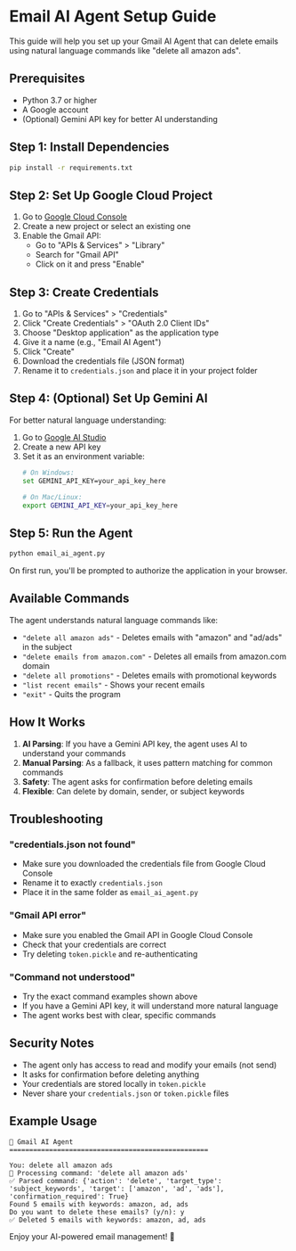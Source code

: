 # Email AI Agent Setup Guide

This guide will help you set up your Gmail AI Agent that can delete emails using natural language commands like "delete all amazon ads".

## Prerequisites

- Python 3.7 or higher
- A Google account
- (Optional) Gemini API key for better AI understanding

## Step 1: Install Dependencies

```bash
pip install -r requirements.txt
```

## Step 2: Set Up Google Cloud Project

1. Go to [Google Cloud Console](https://console.cloud.google.com/)
2. Create a new project or select an existing one
3. Enable the Gmail API:
   - Go to "APIs & Services" > "Library"
   - Search for "Gmail API"
   - Click on it and press "Enable"

## Step 3: Create Credentials

1. Go to "APIs & Services" > "Credentials"
2. Click "Create Credentials" > "OAuth 2.0 Client IDs"
3. Choose "Desktop application" as the application type
4. Give it a name (e.g., "Email AI Agent")
5. Click "Create"
6. Download the credentials file (JSON format)
7. Rename it to `credentials.json` and place it in your project folder

## Step 4: (Optional) Set Up Gemini AI

For better natural language understanding:

1. Go to [Google AI Studio](https://makersuite.google.com/app/apikey)
2. Create a new API key
3. Set it as an environment variable:
   ```bash
   # On Windows:
   set GEMINI_API_KEY=your_api_key_here
   
   # On Mac/Linux:
   export GEMINI_API_KEY=your_api_key_here
   ```

## Step 5: Run the Agent

```bash
python email_ai_agent.py
```

On first run, you'll be prompted to authorize the application in your browser.

## Available Commands

The agent understands natural language commands like:

- `"delete all amazon ads"` - Deletes emails with "amazon" and "ad/ads" in the subject
- `"delete emails from amazon.com"` - Deletes all emails from amazon.com domain
- `"delete all promotions"` - Deletes emails with promotional keywords
- `"list recent emails"` - Shows your recent emails
- `"exit"` - Quits the program

## How It Works

1. **AI Parsing**: If you have a Gemini API key, the agent uses AI to understand your commands
2. **Manual Parsing**: As a fallback, it uses pattern matching for common commands
3. **Safety**: The agent asks for confirmation before deleting emails
4. **Flexible**: Can delete by domain, sender, or subject keywords

## Troubleshooting

### "credentials.json not found"
- Make sure you downloaded the credentials file from Google Cloud Console
- Rename it to exactly `credentials.json`
- Place it in the same folder as `email_ai_agent.py`

### "Gmail API error"
- Make sure you enabled the Gmail API in Google Cloud Console
- Check that your credentials are correct
- Try deleting `token.pickle` and re-authenticating

### "Command not understood"
- Try the exact command examples shown above
- If you have a Gemini API key, it will understand more natural language
- The agent works best with clear, specific commands

## Security Notes

- The agent only has access to read and modify your emails (not send)
- It asks for confirmation before deleting anything
- Your credentials are stored locally in `token.pickle`
- Never share your `credentials.json` or `token.pickle` files

## Example Usage

```
🤖 Gmail AI Agent
==================================================

You: delete all amazon ads
🤖 Processing command: 'delete all amazon ads'
✅ Parsed command: {'action': 'delete', 'target_type': 'subject_keywords', 'target': ['amazon', 'ad', 'ads'], 'confirmation_required': True}
Found 5 emails with keywords: amazon, ad, ads
Do you want to delete these emails? (y/n): y
✅ Deleted 5 emails with keywords: amazon, ad, ads
```

Enjoy your AI-powered email management! 🚀 